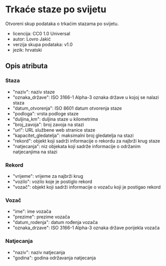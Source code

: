 # Trkaće staze po svijetu
Otvoreni skup podataka o trkaćim stazama po svijetu.

- licencija: CC0 1.0 Universal
- autor: Lovro Jakić
- verzija skupa podataka: v1.0
- jezik: hrvatski

## Opis atributa

### Staza
- "naziv": naziv staze
- "oznaka_države": ISO 3166-1 Alpha-3 oznaka države u kojoj se nalazi staza
- "datum_otvorenja": ISO 8601 datum otvorenja staze
- "podloga": vrsta podloge staze
- "duljina_km": duljina staze u kilometrima
- "broj_zavoja": broj zavoja na stazi
- "url": URL službene web stranice staze
- "kapacitet_gledatelja": maksimalni broj gledatelja na stazi
- "rekord": objekt koji sadrži informacije o rekordu za najbrži krug staze
- "natjecanja": niz objekata koji sadrže informacije o održanim natjecanjima na stazi

### Rekord
- "vrijeme": vrijeme za najbrži krug
- "vozilo": vozilo koje je postiglo rekord
- "vozač": objekt koji sadrži informacije o vozaču koji je postigao rekord

### Vozač
- "ime": ime vozača
- "prezime": prezime vozača
- "datum_rodenja": datum rođenja vozača
- "oznaka_drzave": ISO 3166-1 Alpha-3 oznaka države porijekla vozača

### Natjecanja
- "naziv": naziv natjecanja
- "godina": godina održavanja natjecanja